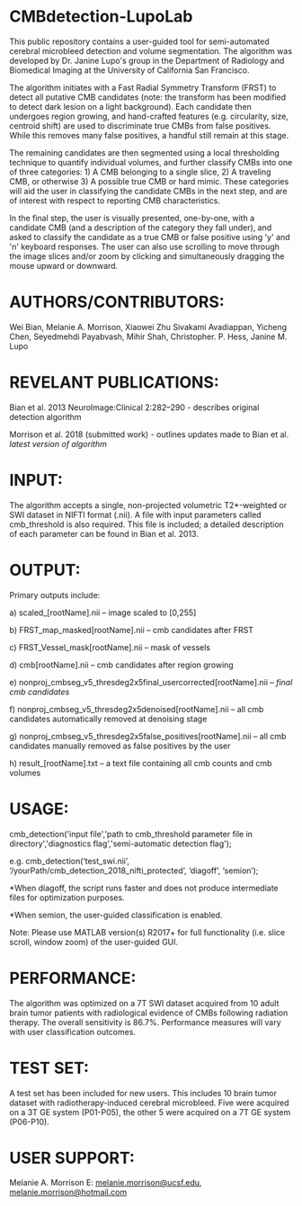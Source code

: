 # CMBdetection-LupoLab
This public repository contains a user-guided tool for semi-automated cerebral microbleed detection and volume segmentation.
The algorithm was developed by Dr. Janine Lupo's group in the Department of Radiology and Biomedical Imaging at the University of California San Francisco. 

The algorithm initiates with a Fast Radial Symmetry Transform (FRST) to detect all putative CMB candidates (note: the transform has been modified to detect dark lesion on a light background). Each candidate then undergoes region growing, and hand-crafted features (e.g. circularity, size, centroid shift) are used to discriminate true CMBs from false positives. While this removes many false positives, a handful still remain at this stage.

The remaining candidates are then segmented using a local thresholding technique to quantify individual volumes, and further classify CMBs into one of three categories: 1) A CMB belonging to a single slice, 2) A traveling CMB, or otherwise 3) A possible true CMB or hard mimic. These categories will aid the user in classifying the candidate CMBs in the next step, and are of interest with respect to reporting CMB characteristics.

In the final step, the user is visually presented, one-by-one, with a candidate CMB (and a description of the category they fall under), and asked to classify the candidate as a true CMB or false positive using 'y' and 'n' keyboard responses. The user can also use scrolling to move through the image slices and/or zoom by clicking and simultaneously dragging the mouse upward or downward.

# AUTHORS/CONTRIBUTORS:
Wei Bian, Melanie A. Morrison, Xiaowei Zhu 
Sivakami Avadiappan, Yicheng Chen, Seyedmehdi Payabvash, Mihir Shah, Christopher. P. Hess, Janine M. Lupo 

# REVELANT PUBLICATIONS:
Bian et al. 2013 NeuroImage:Clinical 2:282–290 - describes original detection algorithm 

Morrison et al. 2018 (submitted work) - outlines updates made to Bian et al. *latest version of algorithm*

# INPUT: 
The algorithm accepts a single, non-projected volumetric T2*-weighted or SWI dataset in NIFTI format (.nii). 
A file with input parameters called cmb_threshold is also required. This file is included; a detailed description of each parameter can be found in Bian et al. 2013.

# OUTPUT: 
Primary outputs include:

a) scaled_[rootName].nii – image scaled to [0,255]

b) FRST_map_masked[rootName].nii – cmb candidates after FRST

c) FRST_Vessel_mask[rootName].nii – mask of vessels 

d) cmb[rootName].nii – cmb candidates after region growing 

e)  nonproj_cmbseg_v5_thresdeg2x5final_usercorrected[rootName].nii – *final cmb candidates*

f) nonproj_cmbseg_v5_thresdeg2x5denoised[rootName].nii – all cmb candidates automatically removed at denoising stage

g)  nonproj_cmbseg_v5_thresdeg2x5false_positives[rootName].nii – all cmb candidates manually removed as false positives by the user

h) result_[rootName].txt – a text file containing all cmb counts and cmb volumes
   

# USAGE: 
cmb_detection('input file','path to cmb_threshold parameter file in directory','diagnostics flag','semi-automatic detection flag');

e.g. 
cmb_detection(‘test_swi.nii’, ‘/yourPath/cmb_detection_2018_nifti_protected’, ‘diagoff’, ‘semion’);

*When diagoff, the script runs faster and does not produce intermediate files for optimization purposes.

*When semion, the user-guided classification is enabled.

Note: Please use MATLAB version(s) R2017+ for full functionality (i.e. slice scroll, window zoom) of the user-guided GUI. 

# PERFORMANCE: 
The algorithm was optimized on a 7T SWI dataset acquired from 10 adult brain tumor patients with radiological evidence of CMBs following radiation therapy. The overall sensitivity is 86.7%. Performance measures will vary with user classification outcomes.

# TEST SET: 
A test set has been included for new users. This includes 10 brain tumor dataset with radiotherapy-induced cerebral microbleed. Five were acquired on a 3T GE system (P01-P05), the other 5 were acquired on a 7T GE system (P06-P10).

# USER SUPPORT:
Melanie A. Morrison 
E: melanie.morrison@ucsf.edu, melanie.morrison@hotmail.com
